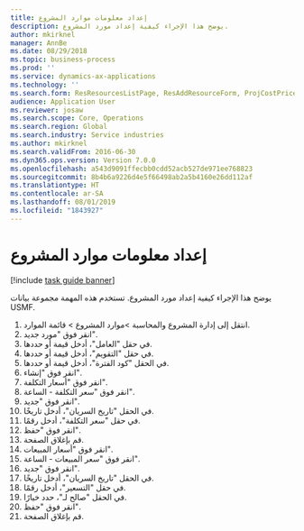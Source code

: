 ```yaml
---
title: إعداد معلومات موارد المشروع
description: يوضح هذا الإجراء كيفية إعداد مورد المشروع.
author: mkirknel
manager: AnnBe
ms.date: 08/29/2018
ms.topic: business-process
ms.prod: ''
ms.service: dynamics-ax-applications
ms.technology: ''
ms.search.form: ResResourcesListPage, ResAddResourceForm, ProjCostPriceHour, ProjSalesPriceHour
audience: Application User
ms.reviewer: josaw
ms.search.scope: Core, Operations
ms.search.region: Global
ms.search.industry: Service industries
ms.author: mkirknel
ms.search.validFrom: 2016-06-30
ms.dyn365.ops.version: Version 7.0.0
ms.openlocfilehash: a543d9091ffecbb0cdd52acb527de971ee768823
ms.sourcegitcommit: 8b4b6a9226d4e5f66498ab2a5b4160e26dd112af
ms.translationtype: HT
ms.contentlocale: ar-SA
ms.lasthandoff: 08/01/2019
ms.locfileid: "1843927"
---
```

# <a name="set-up-project-resource-information"></a>إعداد معلومات موارد المشروع

[!include [task guide banner](../../includes/task-guide-banner.md)]

يوضح هذا الإجراء كيفية إعداد مورد المشروع. تستخدم هذه المهمة مجموعة بيانات USMF.

1. انتقل إلى إدارة المشروع والمحاسبة >موارد المشروع > قائمة الموارد.
2. انقر فوق "مورد جديد".
3. في حقل "العامل"، أدخل قيمة أو حددها.
4. في حقل "التقويم"، أدخل قيمة أو حددها.
5. في الحقل "كود الفترة‬"، أدخل قيمة أو حددها.
6. انقر فوق "إنشاء".
7. انقر فوق "أسعار التكلفة".
8. انقر فوق "سعر التكلفة - الساعة".
9. انقر فوق "جديد".
10. في الحقل "تاريخ السريان"، أدخل تاريخًا.
11. في حقل "سعر التكلفة"، أدخل رقمًا.
12. انقر فوق "حفظ".
13. قم بإغلاق الصفحة.
14. انقر فوق "أسعار المبيعات".
15. انقر فوق "سعر المبيعات - الساعة".
16. انقر فوق "جديد".
17. في الحقل "تاريخ السريان"، أدخل تاريخًا.
18. في حقل "التسعير‬"، أدخل رقمًا.
19. في الحقل "صالح لـ"، حدد خيارًا.
20. انقر فوق "حفظ".
21. قم بإغلاق الصفحة.

